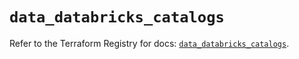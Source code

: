# `data_databricks_catalogs`

Refer to the Terraform Registry for docs: [`data_databricks_catalogs`](https://registry.terraform.io/providers/databricks/databricks/1.93.0/docs/data-sources/catalogs).
